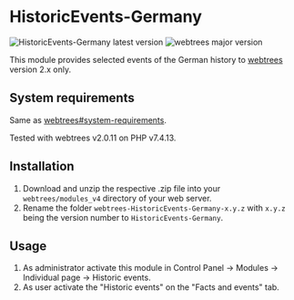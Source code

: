 # HistoricEvents-Germany
![HistoricEvents-Germany latest version](https://img.shields.io/static/v1?label=HistoricEvents-Germany%20latest%20version&message=v1.0.3&color=green)
![webtrees major version](https://img.shields.io/static/v1?label=webtrees%20major%20version&message=v2.x&color=blue)

This module provides selected events of the German history to [webtrees](https://github.com/fisharebest/webtrees) version 2.x only.

## System requirements
Same as [webtrees#system-requirements](https://github.com/fisharebest/webtrees#system-requirements).

Tested with webtrees v2.0.11 on PHP v7.4.13.

## Installation
1. Download and unzip the respective .zip file into your `webtrees/modules_v4` directory of your web server.
2. Rename the folder `webtrees-HistoricEvents-Germany-x.y.z` with `x.y.z` being the version number to `HistoricEvents-Germany`.

## Usage
1. As administrator activate this module in Control Panel -> Modules -> Individual page -> Historic events.
2. As user activate the "Historic events" on the "Facts and events" tab.
